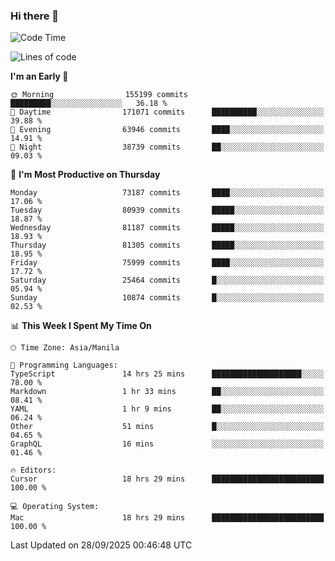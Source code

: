 ### Hi there 👋

<!--START_SECTION:waka-->
![Code Time](http://img.shields.io/badge/Code%20Time-6%2C304%20hrs%2045%20mins-blue)

![Lines of code](https://img.shields.io/badge/From%20Hello%20World%20I%27ve%20Written-143.3%20million%20lines%20of%20code-blue)

**I'm an Early 🐤** 

```text
🌞 Morning                155199 commits      █████████░░░░░░░░░░░░░░░░   36.18 % 
🌆 Daytime                171071 commits      ██████████░░░░░░░░░░░░░░░   39.88 % 
🌃 Evening                63946 commits       ████░░░░░░░░░░░░░░░░░░░░░   14.91 % 
🌙 Night                  38739 commits       ██░░░░░░░░░░░░░░░░░░░░░░░   09.03 % 
```
📅 **I'm Most Productive on Thursday** 

```text
Monday                   73187 commits       ████░░░░░░░░░░░░░░░░░░░░░   17.06 % 
Tuesday                  80939 commits       █████░░░░░░░░░░░░░░░░░░░░   18.87 % 
Wednesday                81187 commits       █████░░░░░░░░░░░░░░░░░░░░   18.93 % 
Thursday                 81305 commits       █████░░░░░░░░░░░░░░░░░░░░   18.95 % 
Friday                   75999 commits       ████░░░░░░░░░░░░░░░░░░░░░   17.72 % 
Saturday                 25464 commits       █░░░░░░░░░░░░░░░░░░░░░░░░   05.94 % 
Sunday                   10874 commits       █░░░░░░░░░░░░░░░░░░░░░░░░   02.53 % 
```


📊 **This Week I Spent My Time On** 

```text
🕑︎ Time Zone: Asia/Manila

💬 Programming Languages: 
TypeScript               14 hrs 25 mins      ████████████████████░░░░░   78.00 % 
Markdown                 1 hr 33 mins        ██░░░░░░░░░░░░░░░░░░░░░░░   08.41 % 
YAML                     1 hr 9 mins         ██░░░░░░░░░░░░░░░░░░░░░░░   06.24 % 
Other                    51 mins             █░░░░░░░░░░░░░░░░░░░░░░░░   04.65 % 
GraphQL                  16 mins             ░░░░░░░░░░░░░░░░░░░░░░░░░   01.46 % 

🔥 Editors: 
Cursor                   18 hrs 29 mins      █████████████████████████   100.00 % 

💻 Operating System: 
Mac                      18 hrs 29 mins      █████████████████████████   100.00 % 
```


 Last Updated on 28/09/2025 00:46:48 UTC
<!--END_SECTION:waka-->


<!--
**rad182/rad182** is a ✨ _special_ ✨ repository because its `README.md` (this file) appears on your GitHub profile.

Here are some ideas to get you started:

- 🔭 I’m currently working on ...
- 🌱 I’m currently learning ...
- 👯 I’m looking to collaborate on ...
- 🤔 I’m looking for help with ...
- 💬 Ask me about ...
- 📫 How to reach me: ...
- 😄 Pronouns: ...
- ⚡ Fun fact: ...
-->
